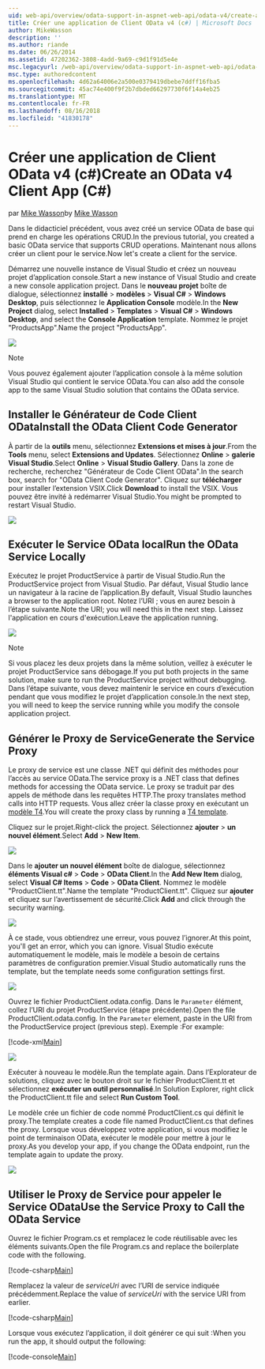 ```yaml
---
uid: web-api/overview/odata-support-in-aspnet-web-api/odata-v4/create-an-odata-v4-client-app
title: Créer une application de Client OData v4 (c#) | Microsoft Docs
author: MikeWasson
description: ''
ms.author: riande
ms.date: 06/26/2014
ms.assetid: 47202362-3808-4add-9a69-c9d1f91d5e4e
msc.legacyurl: /web-api/overview/odata-support-in-aspnet-web-api/odata-v4/create-an-odata-v4-client-app
msc.type: authoredcontent
ms.openlocfilehash: 4d62a64006e2a500e0379419dbebe7ddff16fba5
ms.sourcegitcommit: 45ac74e400f9f2b7dbded66297730f6f14a4eb25
ms.translationtype: MT
ms.contentlocale: fr-FR
ms.lasthandoff: 08/16/2018
ms.locfileid: "41830178"
---
```

<a name="create-an-odata-v4-client-app-c"></a><span data-ttu-id="cce09-102">Créer une application de Client OData v4 (c#)</span><span class="sxs-lookup"><span data-stu-id="cce09-102">Create an OData v4 Client App (C#)</span></span>
====================
<span data-ttu-id="cce09-103">par [Mike Wasson](https://github.com/MikeWasson)</span><span class="sxs-lookup"><span data-stu-id="cce09-103">by [Mike Wasson](https://github.com/MikeWasson)</span></span>

<span data-ttu-id="cce09-104">Dans le didacticiel précédent, vous avez créé un service OData de base qui prend en charge les opérations CRUD.</span><span class="sxs-lookup"><span data-stu-id="cce09-104">In the previous tutorial, you created a basic OData service that supports CRUD operations.</span></span> <span data-ttu-id="cce09-105">Maintenant nous allons créer un client pour le service.</span><span class="sxs-lookup"><span data-stu-id="cce09-105">Now let's create a client for the service.</span></span>

<span data-ttu-id="cce09-106">Démarrez une nouvelle instance de Visual Studio et créez un nouveau projet d’application console.</span><span class="sxs-lookup"><span data-stu-id="cce09-106">Start a new instance of Visual Studio and create a new console application project.</span></span> <span data-ttu-id="cce09-107">Dans le **nouveau projet** boîte de dialogue, sélectionnez **installé** &gt; **modèles** &gt; **Visual C#** &gt; **Windows Desktop**, puis sélectionnez le **Application Console** modèle.</span><span class="sxs-lookup"><span data-stu-id="cce09-107">In the **New Project** dialog, select **Installed** &gt; **Templates** &gt; **Visual C#** &gt; **Windows Desktop**, and select the **Console Application** template.</span></span> <span data-ttu-id="cce09-108">Nommez le projet &quot;ProductsApp&quot;.</span><span class="sxs-lookup"><span data-stu-id="cce09-108">Name the project &quot;ProductsApp&quot;.</span></span>

![](create-an-odata-v4-client-app/_static/image1.png)

> [!NOTE]
> <span data-ttu-id="cce09-109">Vous pouvez également ajouter l’application console à la même solution Visual Studio qui contient le service OData.</span><span class="sxs-lookup"><span data-stu-id="cce09-109">You can also add the console app to the same Visual Studio solution that contains the OData service.</span></span>


## <a name="install-the-odata-client-code-generator"></a><span data-ttu-id="cce09-110">Installer le Générateur de Code Client OData</span><span class="sxs-lookup"><span data-stu-id="cce09-110">Install the OData Client Code Generator</span></span>

<span data-ttu-id="cce09-111">À partir de la **outils** menu, sélectionnez **Extensions et mises à jour**.</span><span class="sxs-lookup"><span data-stu-id="cce09-111">From the **Tools** menu, select **Extensions and Updates**.</span></span> <span data-ttu-id="cce09-112">Sélectionnez **Online** &gt; **galerie Visual Studio**.</span><span class="sxs-lookup"><span data-stu-id="cce09-112">Select **Online** &gt; **Visual Studio Gallery**.</span></span> <span data-ttu-id="cce09-113">Dans la zone de recherche, recherchez &quot;Générateur de Code Client OData&quot;.</span><span class="sxs-lookup"><span data-stu-id="cce09-113">In the search box, search for &quot;OData Client Code Generator&quot;.</span></span> <span data-ttu-id="cce09-114">Cliquez sur **télécharger** pour installer l’extension VSIX.</span><span class="sxs-lookup"><span data-stu-id="cce09-114">Click **Download** to install the VSIX.</span></span> <span data-ttu-id="cce09-115">Vous pouvez être invité à redémarrer Visual Studio.</span><span class="sxs-lookup"><span data-stu-id="cce09-115">You might be prompted to restart Visual Studio.</span></span>

[![](create-an-odata-v4-client-app/_static/image3.png)](create-an-odata-v4-client-app/_static/image2.png)

## <a name="run-the-odata-service-locally"></a><span data-ttu-id="cce09-116">Exécuter le Service OData local</span><span class="sxs-lookup"><span data-stu-id="cce09-116">Run the OData Service Locally</span></span>

<span data-ttu-id="cce09-117">Exécutez le projet ProductService à partir de Visual Studio.</span><span class="sxs-lookup"><span data-stu-id="cce09-117">Run the ProductService project from Visual Studio.</span></span> <span data-ttu-id="cce09-118">Par défaut, Visual Studio lance un navigateur à la racine de l’application.</span><span class="sxs-lookup"><span data-stu-id="cce09-118">By default, Visual Studio launches a browser to the application root.</span></span> <span data-ttu-id="cce09-119">Notez l’URI ; vous en aurez besoin à l’étape suivante.</span><span class="sxs-lookup"><span data-stu-id="cce09-119">Note the URI; you will need this in the next step.</span></span> <span data-ttu-id="cce09-120">Laissez l'application en cours d'exécution.</span><span class="sxs-lookup"><span data-stu-id="cce09-120">Leave the application running.</span></span>

![](create-an-odata-v4-client-app/_static/image4.png)

> [!NOTE]
> <span data-ttu-id="cce09-121">Si vous placez les deux projets dans la même solution, veillez à exécuter le projet ProductService sans débogage.</span><span class="sxs-lookup"><span data-stu-id="cce09-121">If you put both projects in the same solution, make sure to run the ProductService project without debugging.</span></span> <span data-ttu-id="cce09-122">Dans l’étape suivante, vous devez maintenir le service en cours d’exécution pendant que vous modifiez le projet d’application console.</span><span class="sxs-lookup"><span data-stu-id="cce09-122">In the next step, you will need to keep the service running while you modify the console application project.</span></span>


## <a name="generate-the-service-proxy"></a><span data-ttu-id="cce09-123">Générer le Proxy de Service</span><span class="sxs-lookup"><span data-stu-id="cce09-123">Generate the Service Proxy</span></span>

<span data-ttu-id="cce09-124">Le proxy de service est une classe .NET qui définit des méthodes pour l’accès au service OData.</span><span class="sxs-lookup"><span data-stu-id="cce09-124">The service proxy is a .NET class that defines methods for accessing the OData service.</span></span> <span data-ttu-id="cce09-125">Le proxy se traduit par des appels de méthode dans les requêtes HTTP.</span><span class="sxs-lookup"><span data-stu-id="cce09-125">The proxy translates method calls into HTTP requests.</span></span> <span data-ttu-id="cce09-126">Vous allez créer la classe proxy en exécutant un [modèle T4](https://msdn.microsoft.com/library/bb126445.aspx).</span><span class="sxs-lookup"><span data-stu-id="cce09-126">You will create the proxy class by running a [T4 template](https://msdn.microsoft.com/library/bb126445.aspx).</span></span>

<span data-ttu-id="cce09-127">Cliquez sur le projet.</span><span class="sxs-lookup"><span data-stu-id="cce09-127">Right-click the project.</span></span> <span data-ttu-id="cce09-128">Sélectionnez **ajouter** &gt; **un nouvel élément**.</span><span class="sxs-lookup"><span data-stu-id="cce09-128">Select **Add** &gt; **New Item**.</span></span>

![](create-an-odata-v4-client-app/_static/image5.png)

<span data-ttu-id="cce09-129">Dans le **ajouter un nouvel élément** boîte de dialogue, sélectionnez **éléments Visual c#** &gt; **Code** &gt; **OData Client**.</span><span class="sxs-lookup"><span data-stu-id="cce09-129">In the **Add New Item** dialog, select **Visual C# Items** &gt; **Code** &gt; **OData Client**.</span></span> <span data-ttu-id="cce09-130">Nommez le modèle &quot;ProductClient.tt&quot;.</span><span class="sxs-lookup"><span data-stu-id="cce09-130">Name the template &quot;ProductClient.tt&quot;.</span></span> <span data-ttu-id="cce09-131">Cliquez sur **ajouter** et cliquez sur l’avertissement de sécurité.</span><span class="sxs-lookup"><span data-stu-id="cce09-131">Click **Add** and click through the security warning.</span></span>

[![](create-an-odata-v4-client-app/_static/image7.png)](create-an-odata-v4-client-app/_static/image6.png)

<span data-ttu-id="cce09-132">À ce stade, vous obtiendrez une erreur, vous pouvez l’ignorer.</span><span class="sxs-lookup"><span data-stu-id="cce09-132">At this point, you'll get an error, which you can ignore.</span></span> <span data-ttu-id="cce09-133">Visual Studio exécute automatiquement le modèle, mais le modèle a besoin de certains paramètres de configuration premier.</span><span class="sxs-lookup"><span data-stu-id="cce09-133">Visual Studio automatically runs the template, but the template needs some configuration settings first.</span></span>

[![](create-an-odata-v4-client-app/_static/image9.png)](create-an-odata-v4-client-app/_static/image8.png)

<span data-ttu-id="cce09-134">Ouvrez le fichier ProductClient.odata.config. Dans le `Parameter` élément, collez l’URI du projet ProductService (étape précédente).</span><span class="sxs-lookup"><span data-stu-id="cce09-134">Open the file ProductClient.odata.config. In the `Parameter` element, paste in the URI from the ProductService project (previous step).</span></span> <span data-ttu-id="cce09-135">Exemple :</span><span class="sxs-lookup"><span data-stu-id="cce09-135">For example:</span></span>

[!code-xml[Main](create-an-odata-v4-client-app/samples/sample1.xml)]

[![](create-an-odata-v4-client-app/_static/image11.png)](create-an-odata-v4-client-app/_static/image10.png)

<span data-ttu-id="cce09-136">Exécuter à nouveau le modèle.</span><span class="sxs-lookup"><span data-stu-id="cce09-136">Run the template again.</span></span> <span data-ttu-id="cce09-137">Dans l’Explorateur de solutions, cliquez avec le bouton droit sur le fichier ProductClient.tt et sélectionnez **exécuter un outil personnalisé**.</span><span class="sxs-lookup"><span data-stu-id="cce09-137">In Solution Explorer, right click the ProductClient.tt file and select **Run Custom Tool**.</span></span>

<span data-ttu-id="cce09-138">Le modèle crée un fichier de code nommé ProductClient.cs qui définit le proxy.</span><span class="sxs-lookup"><span data-stu-id="cce09-138">The template creates a code file named ProductClient.cs that defines the proxy.</span></span> <span data-ttu-id="cce09-139">Lorsque vous développez votre application, si vous modifiez le point de terminaison OData, exécuter le modèle pour mettre à jour le proxy.</span><span class="sxs-lookup"><span data-stu-id="cce09-139">As you develop your app, if you change the OData endpoint, run the template again to update the proxy.</span></span>

![](create-an-odata-v4-client-app/_static/image12.png)

## <a name="use-the-service-proxy-to-call-the-odata-service"></a><span data-ttu-id="cce09-140">Utiliser le Proxy de Service pour appeler le Service OData</span><span class="sxs-lookup"><span data-stu-id="cce09-140">Use the Service Proxy to Call the OData Service</span></span>

<span data-ttu-id="cce09-141">Ouvrez le fichier Program.cs et remplacez le code réutilisable avec les éléments suivants.</span><span class="sxs-lookup"><span data-stu-id="cce09-141">Open the file Program.cs and replace the boilerplate code with the following.</span></span>

[!code-csharp[Main](create-an-odata-v4-client-app/samples/sample2.cs)]

<span data-ttu-id="cce09-142">Remplacez la valeur de *serviceUri* avec l’URI de service indiquée précédemment.</span><span class="sxs-lookup"><span data-stu-id="cce09-142">Replace the value of *serviceUri* with the service URI from earlier.</span></span>

[!code-csharp[Main](create-an-odata-v4-client-app/samples/sample3.cs)]

<span data-ttu-id="cce09-143">Lorsque vous exécutez l’application, il doit générer ce qui suit :</span><span class="sxs-lookup"><span data-stu-id="cce09-143">When you run the app, it should output the following:</span></span>

[!code-console[Main](create-an-odata-v4-client-app/samples/sample4.cmd)]

